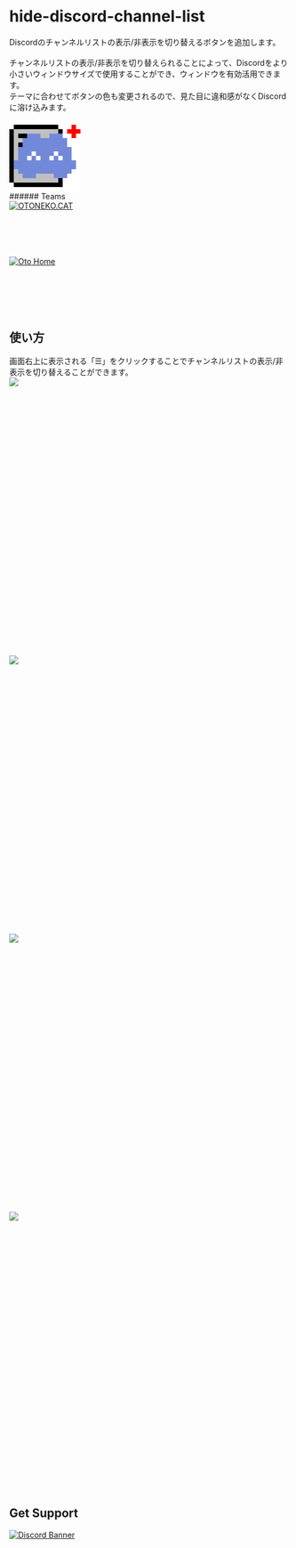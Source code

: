 # hide-discord-channel-list
Discordのチャンネルリストの表示/非表示を切り替えるボタンを追加します。<br>
<br>
チャンネルリストの表示/非表示を切り替えられることによって、Discordをより小さいウィンドウサイズで使用することができ、ウィンドウを有効活用できます。<br>
テーマに合わせてボタンの色も変更されるので、見た目に違和感がなくDiscordに溶け込みます。<br>
<div style="text-align: center;">
  <img src="https://github.com/otoneko1102/hide-discord-channel-list/blob/master/icons/128x128.png?raw=true" alt="Logo" style="display: block; width: auto; height: 128px;">
</div>
###### Teams
<a href="https://oto.pet/"><img src="https://www.otoneko.cat/img/logo.png" alt="OTONEKO.CAT" style="display: block; width: auto; height: 100px;"/></a>
<a href="https://www.otoho.me/"><img src="https://www.otoho.me/img/logo.png" alt="Oto Home" style="display: block; width: auto; height: 100px;"/></a>

## 使い方
画面右上に表示される「☰」をクリックすることでチャンネルリストの表示/非表示を切り替えることができます。
<img src="https://cdn.oto.pet/img/ex_before_d.png" style="display: block; width: auto; height: 500px;">
<img src="https://cdn.oto.pet/img/ex_after_d.png" style="display: block; width: auto; height: 500px;">
<img src="https://cdn.oto.pet/img/ex_before_l.png" style="display: block; width: auto; height: 500px;">
<img src="https://cdn.oto.pet/img/ex_after_l.png" style="display: block; width: auto; height: 500px;">

## Get Support
<a href="https://discord.gg/yKW8wWKCnS"><img src="https://discordapp.com/api/guilds/1005287561582878800/widget.png?style=banner4" alt="Discord Banner"/></a>
